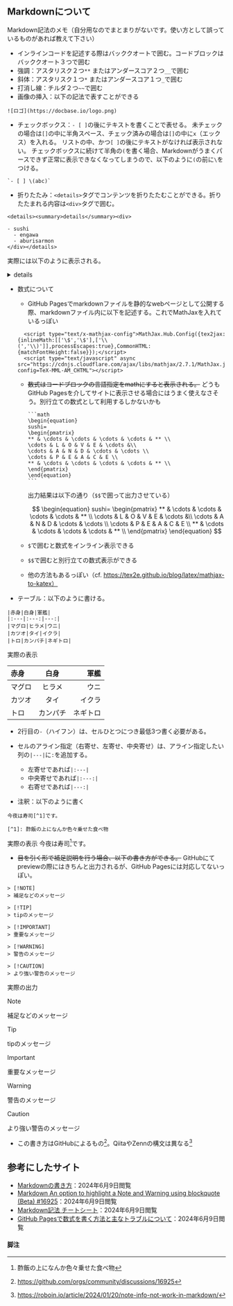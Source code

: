 <script type="text/x-mathjax-config">MathJax.Hub.Config({tex2jax:{inlineMath:[['\$','\$'],['\\(','\\)']],processEscapes:true},CommonHTML: {matchFontHeight:false}});</script>
<script type="text/javascript" async src="https://cdnjs.cloudflare.com/ajax/libs/mathjax/2.7.1/MathJax.js?config=TeX-MML-AM_CHTML"></script>


## Markdownについて

Markdown記法のメモ（自分用なのでまとまりがないです。使い方として誤っているものがあれば教えて下さい）

- インラインコードを記述する際はバッククオートで囲む。コードブロックはバッククオート３つで囲む
- 強調：アスタリスク２つ`**` またはアンダースコア２つ`__`で囲む
- 斜体：アスタリスク１つ`*` またはアンダースコア１つ`_`で囲む
- 打消し線：チルダ２つ`~~`で囲む
- 画像の挿入：以下の記法で表すことができる

```
![ロゴ](https://docbase.io/logo.png)
```

- チェックボックス：`- [ ]`の後にテキストを書くことで表せる。
未チェックの場合は`[]`の中に半角スペース、チェック済みの場合は`[]`の中に`x`（エックス）を入れる。
リストの中、かつ`[ ]`の後にテキストがなければ表示されない。
チェックボックスに続けて半角の`(`を書く場合、Markdownがうまくパースできず正常に表示できなくなってしまうので、以下のように`(`の前に`\`をつける。

```
`- [ ] \(abc)`
```

- 折りたたみ：`<details>`タグでコンテンツを折りたたむことができる。折りたたまれる内容は`<div>`タグで囲む。

```
<details><summary>details</summary><div>

- sushi
  - engawa
  - aburisarmon
</div></details>
```

実際には以下のように表示される。
<details><summary>details</summary><div>

- sushi
  - engawa
  - aburisarmon
</div></details>

- 数式について
  - GitHub Pagesでmarkdownファイルを静的なwebページとして公開する際、markdownファイル内に以下を記述する。これでMathJaxを入れているっぽい
  
  ```
    <script type="text/x-mathjax-config">MathJax.Hub.Config({tex2jax:{inlineMath:[['\$','\$'],['\\(','\\)']],processEscapes:true},CommonHTML: {matchFontHeight:false}});</script>
    <script type="text/javascript" async src="https://cdnjs.cloudflare.com/ajax/libs/mathjax/2.7.1/MathJax.js?config=TeX-MML-AM_CHTML"></script>
  ```

  - ~~数式はコードブロックの言語指定をmathにすると表示される。~~
  どうもGitHub Pagesを介してサイトに表示させる場合にはうまく使えなさそう。別行立ての数式として利用するしかないかも
    
    ````
    ```math
    \begin{equation}
    sushi=
    \begin{pmatrix}
    ** & \cdots & \cdots & \cdots & \cdots & ** \\
    \cdots & L & O & V & E & \cdots &\\
    \cdots & A & N & D & \cdots & \cdots \\
    \cdots & P & E & A & C & E \\
    ** & \cdots & \cdots & \cdots & \cdots & ** \\
    \end{pmatrix}
    \end{equation}
    ```
    ````

    出力結果は以下の通り（`$$`で囲って出力させている）

    $$
    \begin{equation}
    sushi=
    \begin{pmatrix}
    ** & \cdots & \cdots & \cdots & \cdots & ** \\
    \cdots & L & O & V & E & \cdots &\\
    \cdots & A & N & D & \cdots & \cdots \\
    \cdots & P & E & A & C & E \\
    ** & \cdots & \cdots & \cdots & \cdots & ** \\
    \end{pmatrix}
    \end{equation}
    $$

  - `$`で囲むと数式をインライン表示できる
  - `$$`で囲むと別行立ての数式表示ができる
  - 他の方法もあるっぽい（cf. https://tex2e.github.io/blog/latex/mathjax-to-katex）

- テーブル：以下のように書ける。

```
|赤身|白身|軍艦|
|:---|:---:|---:|
|マグロ|ヒラメ|ウニ|
|カツオ|タイ|イクラ|
|トロ|カンパチ|ネギトロ|
```

実際の表示

|赤身|白身|軍艦|
|:---|:---:|---:|
|マグロ|ヒラメ|ウニ|
|カツオ|タイ|イクラ|
|トロ|カンパチ|ネギトロ|

  - 2行目の`-`（ハイフン）は、セルひとつにつき最低3つ書く必要がある。
  - セルのアライン指定（右寄せ、左寄せ、中央寄せ）は、アライン指定したい列の`|---|`に`:`を追加する。
    - 左寄せであれば`|:---|`
    - 中央寄せであれば`|:---:|`
    - 右寄せであれば`|---:|`

- 注釈：以下のように書く

```
今夜は寿司[^1]です。

[^1]: 酢飯の上になんか色々乗せた食べ物
```

実際の表示
今夜は寿司[^1]です。

- ~~目を引く形で補足説明を行う場合、以下の書き方ができる。~~
GitHubにてpreviewの際にはきちんと出力されるが、GitHub Pagesには対応してないっぽい。

```
> [!NOTE]
> 補足などのメッセージ

> [!TIP]
> tipのメッセージ

> [!IMPORTANT]
> 重要なメッセージ

> [!WARNING]
> 警告のメッセージ

> [!CAUTION]
> より強い警告のメッセージ
```

実際の出力
> [!NOTE]
> 補足などのメッセージ

> [!TIP]
> tipのメッセージ

> [!IMPORTANT]
> 重要なメッセージ

> [!WARNING]
> 警告のメッセージ

> [!CAUTION]
> より強い警告のメッセージ

  - この書き方はGitHubによるもの[^2]。QiitaやZennの構文は異なる[^3]

## 参考にしたサイト
- [Markdownの書き方](https://help.docbase.io/posts/13697)：2024年6月9日閲覧
- [Markdown An option to highlight a Note and Warning using blockquote (Beta) #16925](https://github.com/orgs/community/discussions/16925)：2024年6月9日閲覧
- [Markdown記法 チートシート](https://qiita.com/Qiita/items/c686397e4a0f4f11683d)：2024年6月9日閲覧
- [GitHub Pagesで数式を書く方法と主なトラブルについて](https://qiita.com/BurnEtz/items/e79999264125eb128ae7)：2024年6月9日閲覧

#### 脚注
[^1]: 酢飯の上になんか色々乗せた食べ物
[^2]: https://github.com/orgs/community/discussions/16925
[^3]: https://roboin.io/article/2024/01/20/note-info-not-work-in-markdown/